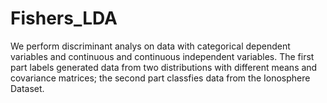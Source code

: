 # Fishers_LDA
We perform discriminant analys on data with categorical dependent variables and continuous and continuous independent variables. The first part labels generated data from two distributions with different means and covariance matrices; the second part classfies data from the Ionosphere Dataset.
